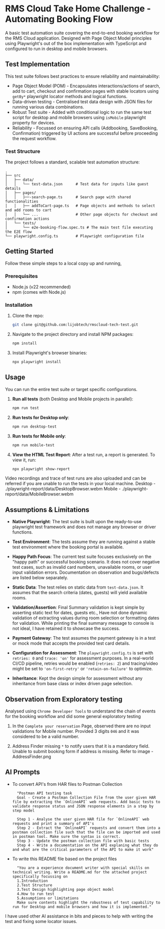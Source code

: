 # RMS Cloud Take Home Challenge - Automating Booking Flow

A basic test automation suite covering the end-to-end booking workflow for the RMS Cloud application. Designed with Page Object Model principles using Playwright's out of the box implementation with TypeScript and configured to run in desktop and mobile browsers.


## Test Implementation

This test suite follows best practices to ensure reliability and maintainability:

- Page Object Model (POM) - Encapsulates interactions/actions of search, add to cart, checkout and confirmation pages with stable locators using `getBy*` playwright locator methods and logical functions.
- Data-driven testing - Centralised test data design with JSON files for running various data combinations.
- Robust Test suite - Added with conditional logic to run the same test script for desktop and mobile browsers using `isMobile` playwright property for devices.
- Reliability - Focussed on ensuring API calls (Addbooking, SaveBooking, Confirmation) triggered by UI actions are successful before proceeding the request workflow.

### Test Structure

The project follows a standard, scalable test automation structure:

```
.
├── src
│   ├── data/
│   │   └── test-data.json      # Test data for inputs like guest details
│   ├── pages/
│   │   ├──-search-page.ts      # Search page with shared functionalities
│   │   ├── addToCart-page.ts   # Page objects and methods to select and add rooms to cart
│   │   └── ...                 # Other page objects for checkout and confirmation actions
│   └── tests/
│       └── e2e-booking-flow.spec.ts # The main test file executing the E2E flow
└── playwright.config.ts        # Playwright configuration file
```

## Getting Started

Follow these simple steps to a local copy up and running,

### Prerequisites

*   Node.js (v22 recommended)
*   npm (comes with Node.js)

### Installation

1.  Clone the repo:
    ```sh
    git clone git@github.com:lijobtech/rmscloud-tech-test.git
    ```
2.  Navigate to the project directory and install NPM packages:
    ```sh
    npm install
    ```
3.  Install Playwright's browser binaries:
    ```sh
    npx playwright install
    ```

## Usage

You can run the entire test suite or target specific configurations.

1.  **Run all tests** (both Desktop and Mobile projects in parallel):
    ```sh
    npm run test
    ```
2.  **Run tests for Desktop only**:
    ```sh
    npm run desktop-test
    ```
3.  **Run tests for Mobile only**:
    ```sh
    npm run mobile-test
    ```
4.  **View the HTML Test Report**:
    After a test run, a report is generated. To view it, run:
    ```sh
    npx playwright show-report
    ```

Video recordings and trace of test runs are also uploaded and can be referred if you are unable to run the tests in your local machine.
Desktop  - ./playwright-report/data/DesktopBrowser.webm
Mobile - ./playwright-report/data/MobileBrowser.webm


## Assumptions & Limitations

*   **Native Playwright**: The test suite is built upon the ready-to-use playwright test framework and does not manage any browser or driver functions.

*   **Test Environment**: The tests assume they are running against a stable test environment where the booking portal is available.

*   **Happy Path Focus**: The current test suite focuses exclusively on the "happy path" or successful booking scenario. It does not cover negative test cases, such as invalid card numbers, unavailable rooms, or user input validation errors. Documentation on observation and bugs/defects are listed below separately.

*   **Static Data**: The test relies on static data from `test-data.json`. It assumes that the search criteria (dates, guests) will yield available rooms.

*   **Validation/Assertion**: Final Summary validation is kept simple by asserting static text for dates, guests etc., Have not done dynamic validation of extracting values during room selection or formatting dates for validation. While printing the final summary message to console is not ideal, I have retained it to showcase the success.

*   **Payment Gateway**: The test assumes the payment gateway is in a test or mock mode that accepts the provided test card details.

*   **Configuration for Assessment**: The `playwright.config.ts` is set with `retries: 0` and `trace: 'on'` for assessment purposes. In a real-world CI/CD pipeline, retries would be enabled (`retries: 2`) and tracing/video might be set to `'on-first-retry'` or `'retain-on-failure'` to optimize.

*   **Inheritance**: Kept the design simple for assessment without any inheritance from base class or index driven page selection.


## Observation from Exploratory testing
Analysed using `Chrome Developer Tools` to understand the chain of events for the booking workflow and did some general exploratory testing
1. In the `Complete your reservation` Page, observed there are no input validations for Mobile number. Provided 3 digits `046` and it was considered to be a valid number.

2. Address Finder missing `*` to notify users that it is a mandatory field. Unable to submit booking form if address is missing.
Refer to image - AddressFinder.png

## AI Prompts

- To convert API's from HAR files to Postman Collection

        "Postman API testing task
        Goal - Create a Postman Collection File from the user given HAR file by extracting the `OnlineAPI` web requests. Add basic tests to validate response status and JSON response elements in a step by step model

        Step 1 - Analyse the user given HAR file for `OnlineAPI` web requests and print a summary of API's
        Step 2 - Extract the `OnlineAPI` requests and convert them into a postman collection file such that the file can be imported and used in postman tool. Make sure the syntax is correct.
        Step 3 - Update the postman collection file with basic tests
        Step 4 - Write a documentation on the API explaning what they do and what are the critical parameters of the API to make it work"

- To write this README file based on the project files

        "You are a experience document writer with special skills on technical writing. Write a README.md for the attached project specifically focussing on
        1.Introduction
        2.Test Structure
        3.Test Design highlighting page object model
        4.How to run test 
        5.Assumptions or limitations
        Make sure contents highlight the robustness of test capability to run for Desktop and mobile browsers and how it is implemented."

I have used other AI assistance in bits and pieces to help with writing the test and fixing some locator issues.